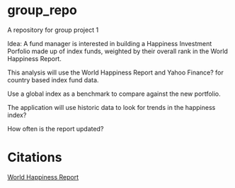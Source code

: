 # group_repo
A repository for group project 1


Idea: 
A fund manager is interested in building a Happiness Investment Porfolio made up of index funds, weighted by their overall rank in the World Happiness Report. 

This analysis will use the World Happiness Report and Yahoo Finance? for country based index fund data.

Use a global index as a benchmark to compare against the new portfolio. 

The application will use historic data to look for trends in the happiness index?

How often is the report updated?



# Citations

[World Happiness Report](https://www.kaggle.com/datasets/unsdsn/world-happiness)